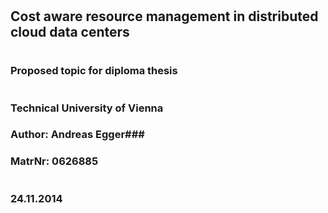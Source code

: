##
#
## Cost aware resource management in distributed cloud data centers ##
#
### Proposed topic for diploma thesis
#
### Technical University of Vienna ###
### Author: Andreas Egger###
### MatrNr: 0626885 ###
#
### 24.11.2014 ###


